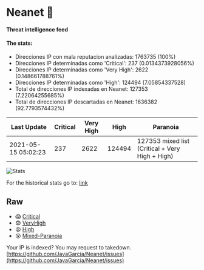 # Neanet :hocho:
#### Threat intelligence feed
#### The stats:

- Direcciones IP con mala reputacion analizadas: 1763735 (100%)
- Direcciones IP determinadas como 'Critical':  237 (0.0134373928056%)
- Direcciones IP determinadas como 'Very High':  2622 (0.148661788761%)
- Direcciones IP determinadas como 'High':  124494 (7.05854337528)
- Total de direcciones IP indexadas en Neanet:  127353 (7.22064255685%)
- Total de direcciones IP descartadas en Neanet:  1636382 (92.7793574432%)

| Last Update | Critical | Very High | High | Paranoia |
| --- | --- | --- | --- | --- |
| 2021-05-15 05:02:23 | 237 | 2622 | 124494 | 127353 mixed list (Critical + Very High + High)|

![Stats](https://docs.google.com/spreadsheets/d/e/2PACX-1vSnaNMIXVabIpDJjufMlzH7poXnshF3mgd8Is1g9ytUEzVsP5my4Trn8f-xkoLLQ38xpL3HtmUexLo6/pubchart?oid=501124687&format=image)

For the historical stats go to: [link](/stats.csv)
## Raw
- :scream: [Critical](https://raw.githubusercontent.com/JavaGarcia/Neanet/master/blacklists/neanet_critical.txt)
- :fearful: [VeryHigh](https://raw.githubusercontent.com/JavaGarcia/Neanet/master/blacklists/neanet_veryHigh.txtt)
- :frowning: [High](https://raw.githubusercontent.com/JavaGarcia/Neanet/master/blacklists/neanet_high.txt)
- :dizzy_face: [Mixed-Paranoia](https://raw.githubusercontent.com/JavaGarcia/Neanet/master/blacklists/neanet_all.txt)


Your IP is indexed? You may request to takedown. [https://github.com/JavaGarcia/Neanet/issues](https://github.com/JavaGarcia/Neanet/issues)






































































































































































































































































































































































































































































































































































































































































































































































































































































































































































































































































































































































































































































































































































































































































































































































































































































































































































































































































































































































































































































































































































































































































































































































































































































































































































































































































































































































































































































































































































































































































































































































































































































































































































































































































































































































































































































































































































































































































































































































































































































































































































































































































































































































































































































































































































































































































































































































































































































































































































































































































































































































































































































































































































































































































































































































































































































































































































































































































































































































































































































































































































































































































































































































































































































































































































